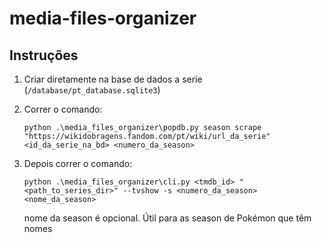 # media-files-organizer

## Instruções

1. Criar diretamente na base de dados a serie (`/database/pt_database.sqlite3`)
2. Correr o comando:
    
    ```
    python .\media_files_organizer\popdb.py season scrape "https://wikidobragens.fandom.com/pt/wiki/url_da_serie" <id_da_serie_na_bd> <numero_da_season>
    ```
3. Depois correr o comando:

    ```
    python .\media_files_organizer\cli.py <tmdb_id> "<path_to_series_dir>" --tvshow -s <numero_da_season> <nome_da_season>
    ```

    nome da season é opcional. Útil para as season de Pokémon que têm nomes

